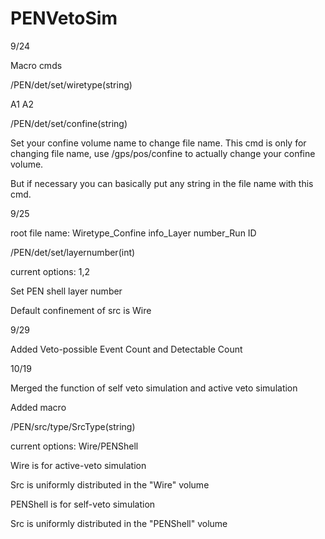# PENVetoSim

9/24

Macro cmds

/PEN/det/set/wiretype(string)

A1 A2

/PEN/det/set/confine(string)

Set your confine volume name to change file name. This cmd is only for changing file name, use /gps/pos/confine to actually change your confine volume.

But if necessary you can basically put any string in the file name with this cmd.



9/25

root file name: Wiretype_Confine info_Layer number_Run ID

/PEN/det/set/layernumber(int)

current options: 1,2

Set PEN shell layer number

Default confinement of src is Wire



9/29

Added Veto-possible Event Count and Detectable Count



10/19

Merged the function of self veto simulation and active veto simulation

Added macro

/PEN/src/type/SrcType(string)

current options: Wire/PENShell

Wire is for active-veto simulation

Src is uniformly distributed in the "Wire" volume

PENShell is for self-veto simulation

Src is uniformly distributed in the "PENShell" volume